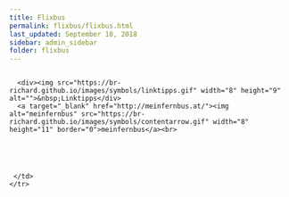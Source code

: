 ```yaml
---
title: Flixbus
permalink: flixbus/flixbus.html
last_updated: September 10, 2018
sidebar: admin_sidebar
folder: flixbus
---
```


<tbody><tr width="450">
     <td valign="top" class="articleleftcolumn">
      <img src="https://br-richard.github.io/images/flixbus/Fernbus.1.jpg" alt="" border="0"><br>
			
			
      <div><img src="https://br-richard.github.io/images/symbols/linktipps.gif" width="8" height="9" alt="">&nbsp;Linktipps</div>
      <a target="_blank" href="http://meinfernbus.at/"><img alt="meinfernbus" src="https://br-richard.github.io/images/symbols/contentarrow.gif" width="8" height="11" border="0">meinfernbus</a><br>
      
      
      
      
      
     </td>
    </tr>
   </tbody>

